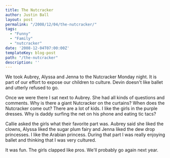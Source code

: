 ```yaml
---
title: The Nutcracker
author: Justin Ball
layout: post
permalink: "/2008/12/04/the-nutcracker/"
tags:
  - "Funny"
  - "Family"
  - "nutcracker"
date: '2008-12-04T07:00:00Z'
templateKey: blog-post
path: "/the-nutcracker"
description: ''
---
```


We took Aubrey, Alyssa and Jenna to the Nutcracker Monday night. It is part of our effort to expose our children to culture. Devin doesn't like ballet and utterly refused to go.

Once we were there I sat next to Aubrey. She had all kinds of questions and comments. Why is there a giant Nutcracker on the curtains? When does the Nutcracker come out? There are a lot of kids. I like the girls in the purple dresses. Why is daddy surfing the net on his phone and eating tic tacs?

Callie asked the girls what their favorite part was. Aubrey said she liked the clowns, Alyssa liked the sugar plum fairy and Jenna liked the dew drop princesses. I like the Arabian princess. During that part I was really enjoying ballet and thinking that I was very cultured.

It was fun. The girls clapped like pros. We'll probably go again next year.
